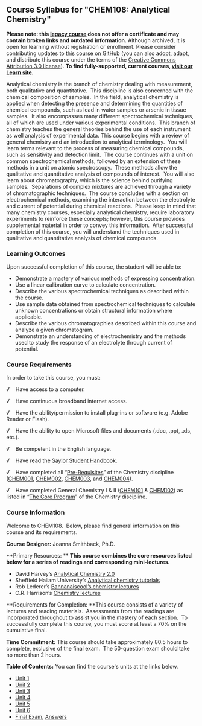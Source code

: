 Course Syllabus for "CHEM108: Analytical Chemistry"
---------------------------------------------------

**Please note: this [legacy course](https://sayloracademy.zendesk.com/hc/en-us/articles/206089967) does not offer a certificate and may contain 
broken links and outdated information.** Although archived, it is open 
for learning without registration or enrollment. Please consider contributing 
updates to [this course on GitHub](https://github.com/saylordotorg/course_chem108) 
(you can also adopt, adapt, and distribute this course under the terms of 
the [Creative Commons Attribution 3.0 license](http://creativecommons.org/licenses/by/3.0/)). **To find fully-supported, current courses, [visit our 
Learn site](https://learn.saylor.org).**

Analytical chemistry is the branch of chemistry dealing with
measurement, both qualitative and quantitative.  This discipline is also
concerned with the chemical composition of samples.  In the field,
analytical chemistry is applied when detecting the presence and
determining the quantities of chemical compounds, such as lead in water
samples or arsenic in tissue samples.  It also encompasses many
different spectrochemical techniques, all of which are used under
various experimental conditions.  This branch of chemistry teaches the
general theories behind the use of each instrument as well analysis of
experimental data. This course begins with a review of general chemistry
and an introduction to analytical terminology.  You will learn terms
relevant to the process of measuring chemical compounds, such as
sensitivity and detection limit.  The course continues with a unit on
common spectrochemical methods, followed by an extension of these
methods in a unit on atomic spectroscopy.  These methods allow the
qualitative and quantitative analysis of compounds of interest.  You
will also learn about chromatography, which is the science behind
purifying samples.  Separations of complex mixtures are achieved through
a variety of chromatographic techniques.  The course concludes with a
section on electrochemical methods, examining the interaction between
the electrolyte and current of potential during chemical reactions. 
Please keep in mind that many chemistry courses, especially analytical
chemistry, require laboratory experiments to reinforce these concepts;
however, this course provides supplemental material in order to convey
this information.  After successful completion of this course, you will
understand the techniques used in qualitative and quantitative analysis
of chemical compounds.

### Learning Outcomes

Upon successful completion of this course, the student will be able
to:  

-   Demonstrate a mastery of various methods of expressing
    concentration.
-   Use a linear calibration curve to calculate concentration.
-   Describe the various spectrochemical techniques as described within
    the course.
-   Use sample data obtained from spectrochemical techniques to
    calculate unknown concentrations or obtain structural information
    where applicable.
-   Describe the various chromatographies described within this course
    and analyze a given chromatogram.
-   Demonstrate an understanding of electrochemistry and the methods
    used to study the response of an electrolyte through current of
    potential.

### Course Requirements

In order to take this course, you must:  
  
 √    Have access to a computer.  
  
 √    Have continuous broadband internet access.  
  
 √    Have the ability/permission to install plug-ins or software (e.g.
Adobe Reader or Flash).  
  
 √    Have the ability to open Microsoft files and documents (.doc,
.ppt, .xls, etc.).  
  
 √    Be competent in the English language.

√    Have read the [Saylor Student
Handbook.](http://www.saylor.org/site/wp-content/uploads/2012/05/Saylor-StudentHandbook.pdf)

√    Have completed all
“[Pre-Requisites](http://www.saylor.org/majors/chemistry)” of the
Chemistry discipline ([CHEM001](http://www.saylor.org/courses/chem001/),
[CHEM002](http://www.saylor.org/courses/chem002/),
[CHEM003](http://www.saylor.org/courses/chem003/), and
[CHEM004](http://www.saylor.org/courses/chem004/)).  
  
 √    Have completed General Chemistry I & II
([CHEM101](http://www.saylor.org/courses/chem101/) &
[CHEM102](http://www.saylor.org/courses/chem102/)) as listed in “[The
Core Program](http://www.saylor.org/majors/chemistry)” of the Chemistry
discipline.

### Course Information

Welcome to CHEM108.  Below, please find general information on this
course and its requirements.  
  
 **Course Designer:** Joanna Smithback, Ph.D.  
  
 **Primary Resources: ** **This course combines the core resources
listed below for a series of readings and corresponding mini-lectures.**

-   David Harvey’s [Analytical Chemistry
    2.0](http://acad.depauw.edu/harvey_web/eText%20Project/AnalyticalChemistry2.0.html)
-   Sheffield Hallam University’s [Analytical chemistry
    tutorials](http://teaching.shu.ac.uk/hwb/chemistry/tutorials/)
-   Rob Lederer’s [Bannanaiscool’s chemistry
    lectures](http://www.youtube.com/user/bannanaiscool?feature=watch)
-   C.R. Harrison’s [Chemistry
    lectures](http://www.youtube.com/user/crharrison?feature=watch)

**Requirements for Completion: **This course consists of a variety of
lectures and reading materials.  Assessments from the readings are
incorporated throughout to assist you in the mastery of each section. 
To successfully complete this course, you must score at least a 70% on
the cumulative final.  
  
 **Time Commitment:** This course should take approximately 80.5 hours
to complete, exclusive of the final exam.  The 50-question exam should
take no more than 2 hours.  
  
**Table of Contents:** You can find the course's units at the links below.

- [Unit 1](https://legacy.saylor.org/chem108/Unit01/)
- [Unit 2](https://legacy.saylor.org/chem108/Unit02/)
- [Unit 3](https://legacy.saylor.org/chem108/Unit03/)
- [Unit 4](https://legacy.saylor.org/chem108/Unit04/)
- [Unit 5](https://legacy.saylor.org/chem108/Unit05/)
- [Unit 6](https://legacy.saylor.org/chem108/Unit06/)
- [Final Exam](http://saylordotorg.github.io/LegacyExams/CHEM/CHEM108/CHEM108-FinalExam.html), [Answers](http://saylordotorg.github.io/LegacyExams/CHEM/CHEM108/CHEM108-FinalExam-Answers.html)
